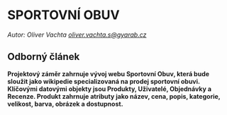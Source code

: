 # SPORTOVNÍ OBUV
*Autor: Oliver Vachta <a href="oliver.vachta.s@gyarab.cz">oliver.vachta.s@gyarab.cz</a>*

## Odborný článek
**Projektový záměr zahrnuje vývoj webu Sportovní Obuv, která bude sloužit jako wikipedie specializovaná na prodej sportovní obuvi. Klíčovými datovými objekty jsou Produkty, Uživatelé, Objednávky a Recenze. Produkt zahrnuje atributy jako název, cena, popis, kategorie, velikost, barva, obrázek a dostupnost.**

